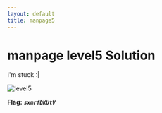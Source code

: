 ```yaml
---
layout: default
title: manpage5
---
```


# manpage level5 Solution

I'm stuck :|

![level5](./images/level5.png)

**Flag:** ***`sxmrfDKUtV`*** 
